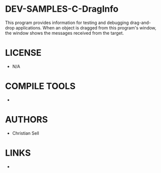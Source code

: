 DEV-SAMPLES-C-DragInfo
======================

This program provides information for testing and debugging drag-and-drop applications.  When an object is dragged from this program's window, the window shows the messages received from the target.   


LICENSE
===============
* N/A

COMPILE TOOLS
===============
* 

AUTHORS
===============
* Christian Sell

LINKS
===============
* 
